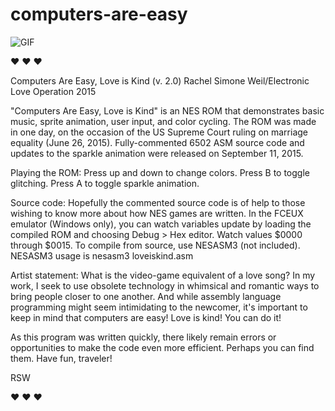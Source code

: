 # computers-are-easy

![GIF](https://hxlntblob.blob.core.windows.net/nbm/easykind2.gif)

♥ ♥ ♥ 

Computers Are Easy, Love is Kind (v. 2.0) Rachel Simone Weil/Electronic Love Operation 2015

"Computers Are Easy, Love is Kind" is an NES ROM that demonstrates basic music, sprite animation, user input, and color cycling. The ROM was made in one day, on the occasion of the US Supreme Court ruling on marriage equality (June 26, 2015). Fully-commented 6502 ASM source code and updates to the sparkle animation were released on September 11, 2015.

Playing the ROM: Press up and down to change colors. Press B to toggle glitching. Press A to toggle sparkle animation.

Source code: Hopefully the commented source code is of help to those wishing to know more about how NES games are written. In the FCEUX emulator (Windows only), you can watch variables update by loading the compiled ROM and choosing Debug > Hex editor. Watch values $0000 through $0015. To compile from source, use NESASM3 (not included). NESASM3 usage is nesasm3 loveiskind.asm

Artist statement: What is the video-game equivalent of a love song? In my work, I seek to use obsolete technology in whimsical and romantic ways to bring people closer to one another. And while assembly language programming might seem intimidating to the newcomer, it's important to keep in mind that computers are easy! Love is kind! You can do it!

As this program was written quickly, there likely remain errors or opportunities to make the code even more efficient. Perhaps you can find them. Have fun, traveler! 

RSW

♥ ♥ ♥
